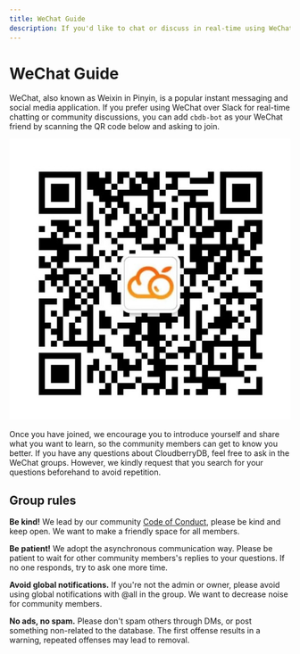 ```yaml
---
title: WeChat Guide
description: If you'd like to chat or discuss in real-time using WeChat (in Mandarin Chinese), please feel free to request to join our WeChat groups.
---
```


# WeChat Guide

WeChat, also known as Weixin in Pinyin, is a popular instant messaging and
social media application. If you prefer using WeChat over Slack for real-time
chatting or community discussions, you can add `cbdb-bot` as your WeChat
friend by scanning the QR code below and asking to join.

![WeChat](../../../static/img/wechat-cbdb-bot.jpg)

Once you have joined, we encourage you to introduce yourself and share what
you want to learn, so the community members can get to know you better. If you
have any questions about CloudberryDB, feel free to ask in the WeChat groups.
However, we kindly request that you search for your questions beforehand to
avoid repetition.

## Group rules

**Be kind!** We lead by our community [Code of
Conduct](https://cloudberrydb.org/community/coc), please be kind and keep
open. We want to make a friendly space for all members.

**Be patient!** We adopt the asynchronous communication way. Please be patient
to wait for other community members's replies to your questions. If no one
responds, try to ask one more time.

**Avoid global notifications.** If you're not the admin or owner, please avoid
using global notifications with @all in the group. We want to decrease noise
for community members.

**No ads, no spam.** Please don't spam others through DMs, or post something
non-related to the database. The first offense results in a warning, repeated
offenses may lead to removal.
